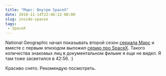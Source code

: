 ```yaml
---
title: "Марс: Внутри SpaceX"
date: 2018-11-14T22:46:12-08:00
slug: inside-spacex
tags:
 - SpaceX
---
```


National Geographic начал показывать второй сезон [сериала Марс][1] и вместе с
первым эпизодом выложил [серию про SpaceX][2]. Такого количества знакомых лиц в
документальном фильме я еще не видел. Я там тоже засветился в 42:56. :)

Красиво снято. Рекомендую посмотреть.

<!--more-->

[1]: https://www.nationalgeographic.com/tv/mars/
[2]: https://www.nationalgeographic.com/tv/watch/12e413e68c538ba79a298f709efc1607/
